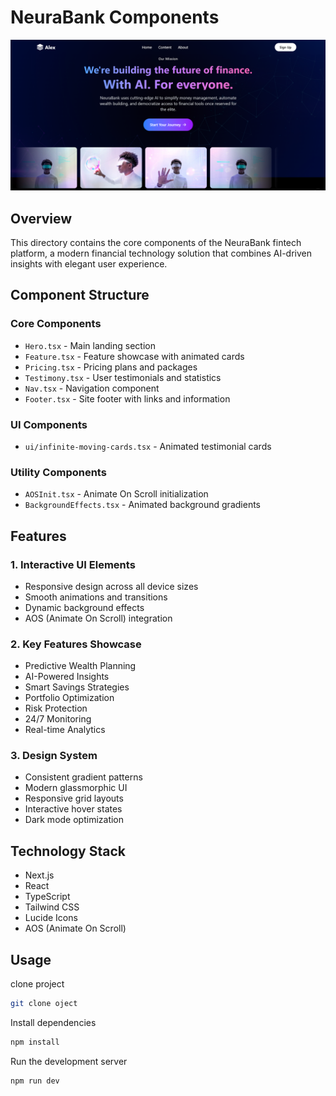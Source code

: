 # NeuraBank Components

![Preview](./public/img.png)

## Overview
This directory contains the core components of the NeuraBank fintech platform, a modern financial technology solution that combines AI-driven insights with elegant user experience.

## Component Structure

### Core Components
- `Hero.tsx` - Main landing section
- `Feature.tsx` - Feature showcase with animated cards
- `Pricing.tsx` - Pricing plans and packages
- `Testimony.tsx` - User testimonials and statistics
- `Nav.tsx` - Navigation component
- `Footer.tsx` - Site footer with links and information

### UI Components
- `ui/infinite-moving-cards.tsx` - Animated testimonial cards

### Utility Components
- `AOSInit.tsx` - Animate On Scroll initialization
- `BackgroundEffects.tsx` - Animated background gradients

## Features

### 1. Interactive UI Elements
- Responsive design across all device sizes
- Smooth animations and transitions
- Dynamic background effects
- AOS (Animate On Scroll) integration

### 2. Key Features Showcase
- Predictive Wealth Planning
- AI-Powered Insights
- Smart Savings Strategies
- Portfolio Optimization
- Risk Protection
- 24/7 Monitoring
- Real-time Analytics

### 3. Design System
- Consistent gradient patterns
- Modern glassmorphic UI
- Responsive grid layouts
- Interactive hover states
- Dark mode optimization

## Technology Stack
- Next.js
- React
- TypeScript
- Tailwind CSS
- Lucide Icons
- AOS (Animate On Scroll)

## Usage

clone project
```bash
git clone oject
```
Install dependencies
```bash
npm install
```

Run the development server
```bash
npm run dev
```